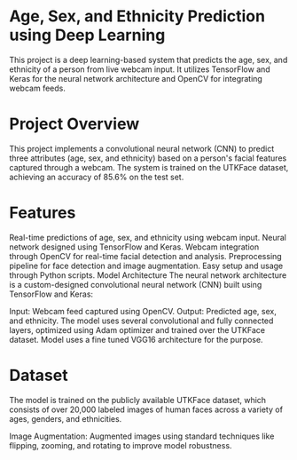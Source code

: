 # Age, Sex, and Ethnicity Prediction using Deep Learning

This project is a deep learning-based system that predicts the age, sex, and ethnicity of a person from live webcam input. It utilizes TensorFlow and Keras for the neural network architecture and OpenCV for integrating webcam feeds.

# Project Overview

This project implements a convolutional neural network (CNN) to predict three attributes (age, sex, and ethnicity) based on a person's facial features captured through a webcam. The system is trained on the UTKFace dataset, achieving an accuracy of 85.6% on the test set.


# Features
Real-time predictions of age, sex, and ethnicity using webcam input.
Neural network designed using TensorFlow and Keras.
Webcam integration through OpenCV for real-time facial detection and analysis.
Preprocessing pipeline for face detection and image augmentation.
Easy setup and usage through Python scripts.
Model Architecture
The neural network architecture is a custom-designed convolutional neural network (CNN) built using TensorFlow and Keras:

Input: Webcam feed captured using OpenCV.
Output: Predicted age, sex, and ethnicity.
The model uses several convolutional and fully connected layers, optimized using Adam optimizer and trained over the UTKFace dataset. Model uses a fine tuned VGG16 architecture for the purpose.


# Dataset
The model is trained on the publicly available UTKFace dataset, which consists of over 20,000 labeled images of human faces across a variety of ages, genders, and ethnicities.

Image Augmentation: Augmented images using standard techniques like flipping, zooming, and rotating to improve model robustness.
